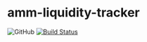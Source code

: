 # amm-liquidity-tracker
![GitHub](https://img.shields.io/github/license/faisal233/amm-liquidity-tracker?logo=github)
[![Build Status](https://travis-ci.org/faisal233/amm-liquidity-tracker.svg?branch=main)](https://travis-ci.org/faisal233/amm-liquidity-tracker)
